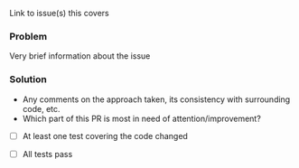 Link to issue(s) this covers

### Problem
Very brief information about the issue

### Solution
* Any comments on the approach taken, its consistency with surrounding code, etc.
* Which part of this PR is most in need of attention/improvement?

* [ ] At least one test covering the code changed
* [ ] All tests pass


